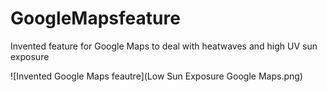 # GoogleMapsfeature
Invented feature for Google Maps to deal with heatwaves and high UV sun exposure


![Invented Google Maps feautre](Low Sun Exposure Google Maps.png)
